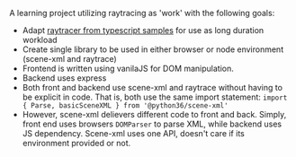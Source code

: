 A learning project utilizing raytracing as 'work' with the following goals:
- Adapt [raytracer from typescript samples](https://github.com/microsoft/TypeScriptSamples/tree/master/raytracer) for use as long duration workload
- Create single library to be used in either browser or node environment (scene-xml and raytrace)
- Frontend is written using vanilaJS for DOM manipulation.
- Backend uses express
- Both front and backend use scene-xml and raytrace without having to be explicit in code. That is, both use the same import statement: `import { Parse, basicSceneXML } from '@python36/scene-xml'`
- However, scene-xml delievers different code to front and back. Simply, front end uses browsers `DOMParser` to parse XML, while backend uses JS dependency. Scene-xml uses one API, doesn't care if its environment provided or not. 